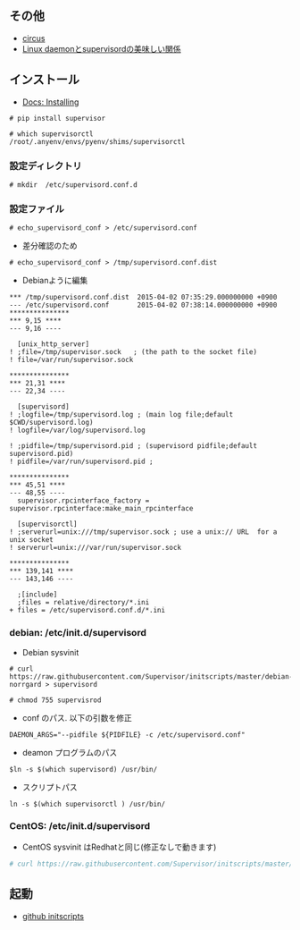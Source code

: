 ## その他

- [circus](http://circus.readthedocs.org/en/0.11.1/)
- [Linux daemonとsupervisordの美味しい関係](http://www.slideshare.net/KazushigeTakeuchi/linux-daemonsupervisord)

## インストール

- [Docs: Installing ](http://supervisord.org/installing.html)

~~~
# pip install supervisor
~~~

~~~
# which supervisorctl
/root/.anyenv/envs/pyenv/shims/supervisorctl
~~~

### 設定ディレクトリ

~~~
# mkdir  /etc/supervisord.conf.d
~~~

### 設定ファイル

~~~
# echo_supervisord_conf > /etc/supervisord.conf
~~~

- 差分確認のため

~~~
# echo_supervisord_conf > /tmp/supervisord.conf.dist
~~~

-  Debianように編集

~~~
*** /tmp/supervisord.conf.dist  2015-04-02 07:35:29.000000000 +0900
--- /etc/supervisord.conf       2015-04-02 07:38:14.000000000 +0900
***************
*** 9,15 ****
--- 9,16 ----

  [unix_http_server]
! ;file=/tmp/supervisor.sock   ; (the path to the socket file)
! file=/var/run/supervisor.sock

***************
*** 21,31 ****
--- 22,34 ----

  [supervisord]
! ;logfile=/tmp/supervisord.log ; (main log file;default $CWD/supervisord.log)
! logfile=/var/log/supervisord.log

! ;pidfile=/tmp/supervisord.pid ; (supervisord pidfile;default supervisord.pid)
! pidfile=/var/run/supervisord.pid ;

***************
*** 45,51 ****
--- 48,55 ----
  supervisor.rpcinterface_factory = supervisor.rpcinterface:make_main_rpcinterface

  [supervisorctl]
! ;serverurl=unix:///tmp/supervisor.sock ; use a unix:// URL  for a unix socket
! serverurl=unix:///var/run/supervisor.sock

***************
*** 139,141 ****
--- 143,146 ----

  ;[include]
  ;files = relative/directory/*.ini
+ files = /etc/supervisord.conf.d/*.ini

~~~

### debian: /etc/init.d/supervisord

- Debian sysvinit

~~~
# curl https://raw.githubusercontent.com/Supervisor/initscripts/master/debian-norrgard > supervisord
~~~

~~~
# chmod 755 supervisrod
~~~

- conf のパス. 以下の引数を修正

~~~
DAEMON_ARGS="--pidfile ${PIDFILE} -c /etc/supervisord.conf"
~~~

- deamon プログラムのパス

~~~
$ln -s $(which supervisord) /usr/bin/
~~~

- スクリプトパス

~~~
ln -s $(which supervisorctl ) /usr/bin/
~~~

### CentOS: /etc/init.d/supervisord

- CentOS sysvinit はRedhatと同じ(修正なしで動きます)

~~~bash
# curl https://raw.githubusercontent.com/Supervisor/initscripts/master/redhat-init-equeffelec > /etc/init.d/supervisord
~~~


## 起動

- [github initscripts](https://github.com/Supervisor/initscripts)
